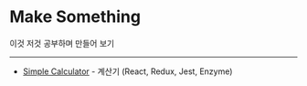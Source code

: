 # Make Something

이것 저것 공부하며 만들어 보기

-------------

+ [Simple Calculator](./ReactReduxTestingSimpleCalculator/) - 계산기 (React, Redux, Jest, Enzyme)
 